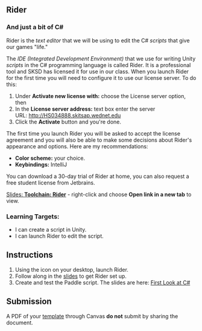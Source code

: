 [//]: # ( <p><iframe src="https://douglasurner.github.io/GDP1/units/0/assignments/U1.0-toolchain-setup/b-rider/" width="100%" height="666px"></iframe></p> )

## Rider
### And just a bit of C#

[slides]: https://docs.google.com/presentation/d/1tKVFne5GZ6Y-WA_-dvPX350sgsouphlfWT2Nohj8cp4/edit?usp=sharing
[slides2]: https://docs.google.com/presentation/d/1vcGLpkiYQ6l3BNKaKWcirgetFKL3wseDwTjpADdR7ls/edit?usp=sharing
[template]: https://docs.google.com/document/d/1rSh-9fVv0hjAC6GGNZE24jzLBnzFMJeqAgSeRHoUg28/edit?usp=sharing

Rider is the *text editor* that we will be using to edit the C# *scripts* that give our games "life."

The *IDE (Integrated Development Environment)* that we use for writing Unity *scripts* in the C# programming language is called Rider. It is a professional tool and SKSD has licensed it for use in our class. When you launch Rider for the first time you will need to configure it to use our license server. To do this:
1. Under **Activate new license with:** choose the License server option, then
1. In the **License server address:** text box enter the server URL: http://HS034888.skitsap.wednet.edu
1. Click the **Activate** button and you're done.

The first time you launch Rider you will be asked to accept the license agreement and you will also be able to make some decisions about Rider's appearance and options. Here are my recommendations:

* **Color scheme:** your choice.
* **Keybindings:** IntelliJ

You can download a 30-day trial of Rider at home, you can also request a free student license from Jetbrains.

[Slides: **Toolchain: Rider**][slides] - right-click and choose **Open link in a new tab** to view.

### Learning Targets:

* I can create a script in Unity.
* I can launch Rider to edit the script.

## Instructions

1. Using the icon on your desktop, launch Rider.
1. Follow along in the [slides][] to get Rider set up.
1. Create and test the Paddle script. The slides are here: [First Look at C#][slides2]

## Submission

A PDF of your [template][] through Canvas **do not** submit by sharing the document.

